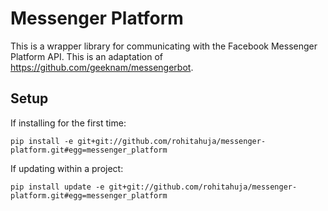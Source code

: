 # Messenger Platform

This is a wrapper library for communicating with the Facebook Messenger Platform API. This is an adaptation of https://github.com/geeknam/messengerbot.

## Setup

If installing for the first time:
```
pip install -e git+git://github.com/rohitahuja/messenger-platform.git#egg=messenger_platform 
```

If updating within a project:
```
pip install update -e git+git://github.com/rohitahuja/messenger-platform.git#egg=messenger_platform 
```
